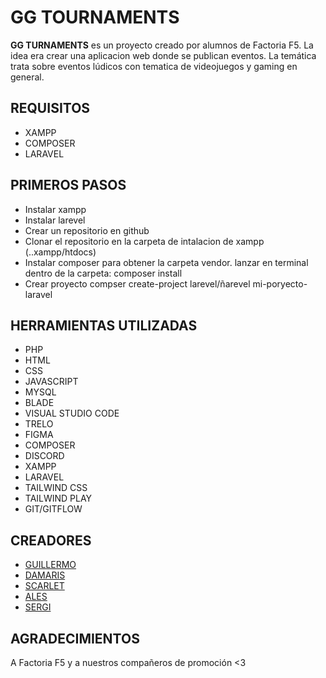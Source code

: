 # GG TOURNAMENTS
**GG TURNAMENTS** es un proyecto creado por alumnos de Factoria F5. La idea era crear una aplicacion web donde se publican eventos.
La temática trata sobre eventos lúdicos con tematica de videojuegos y gaming en general.


## REQUISITOS 

- XAMPP 
- COMPOSER 
- LARAVEL

## PRIMEROS PASOS
- Instalar xampp
- Instalar larevel
- Crear un repositorio en github
- Clonar el repositorio en la carpeta de intalacion de xampp (..xampp/htdocs)
- Instalar composer para obtener la carpeta vendor. lanzar en terminal dentro de la carpeta: composer install
- Crear proyecto compser create-project larevel/ñarevel mi-poryecto-laravel
## HERRAMIENTAS UTILIZADAS
- PHP
- HTML
- CSS
- JAVASCRIPT
- MYSQL
- BLADE
- VISUAL STUDIO CODE
- TRELO
- FIGMA
- COMPOSER
- DISCORD
- XAMPP
- LARAVEL
- TAILWIND CSS
- TAILWIND PLAY
- GIT/GITFLOW
## CREADORES
- [GUILLERMO](https://github.com/Guillermo970http:// "GUILLERMO")
- [DAMARIS](http://https://github.com/DamarisTeoc "DAMARIS")
- [SCARLET](http://https://github.com/skyrosa "SCARLET")
- [ALES](http://https://github.com/aleswebgit "ALES")
- [SERGI](http://https://github.com/Sergiaparicio "SERGI")

## AGRADECIMIENTOS 
A Factoria F5 y a nuestros compañeros de promoción <3
